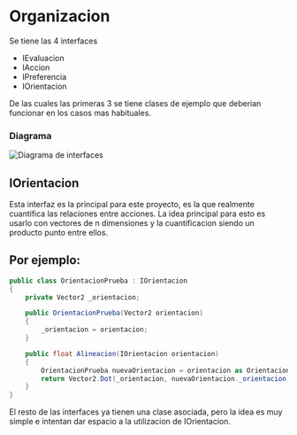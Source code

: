 # Organizacion

Se tiene las 4 interfaces
 * IEvaluacion
 * IAccion
 * IPreferencia
 * IOrientacion

De las cuales las primeras 3 se tiene clases de ejemplo que deberian funcionar en los casos mas habituales. 

### Diagrama
![Diagrama de interfaces](/Diagrama%20de%20interfaces.jpg "Diagrama de interfaces")

## IOrientacion
Esta interfaz es la principal para este proyecto, es la que realmente cuantifica las relaciones entre acciones. La idea principal para esto es usarlo con vectores de n dimensiones y la cuantificacion siendo un producto punto entre ellos. 

Por ejemplo:
---
```c#
public class OrientacionPrueba : IOrientacion
{
    private Vector2 _orientacion;

    public OrientacionPrueba(Vector2 orientacion)
    {
        _orientacion = orientacion;
    }

    public float Alineacion(IOrientacion orientacion)
    {
        OrientacionPrueba nuevaOrientacion = orientacion as OrientacionPrueba;
        return Vector2.Dot(_orientacion, nuevaOrientacion._orientacion);
    }
}
```

El resto de las interfaces ya tienen una clase asociada, pero la idea es muy simple e intentan dar espacio a la utilizacion de IOrientacion. 
